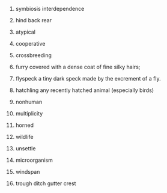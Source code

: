 01. symbiosis
	interdependence
	 
02. hind
	back
	rear
	
03. atypical

04. cooperative

05. crossbreeding

06. furry
	covered with a dense coat of fine silky hairs; 

07. flyspeck
	a tiny dark speck made by the excrement of a fly.
	
08. hatchling
	any recently hatched animal (especially birds) 
	
09. nonhuman

10. multiplicity

11. horned

12. wildlife

13. unsettle

14. microorganism

15. windspan

16. trough
	ditch
	gutter
	crest
